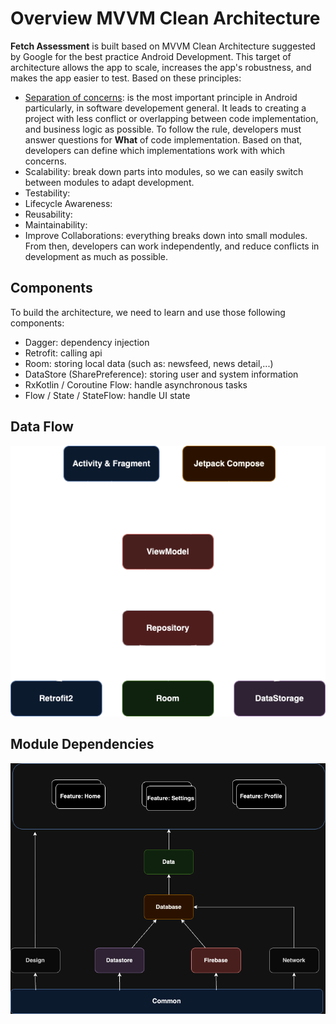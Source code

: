 # Overview MVVM Clean Architecture

**Fetch Assessment** is built based on MVVM Clean Architecture suggested by Google for the best practice Android Development. This target of architecture allows the app to scale, increases the app's robustness, and makes the app easier to test.
Based on these principles:
- [Separation of concerns](https://en.wikipedia.org/wiki/Separation_of_concerns): is the most important principle in Android particularly, in software developement general.
  It leads to creating a project with less conflict or overlapping between code implementation, and business logic as possible.
  To follow the rule, developers must answer questions for **What** of code implementation. Based on that, developers can define which implementations work with which concerns.
- Scalability: break down parts into modules, so we can easily switch between modules to adapt development.
- Testability:
- Lifecycle Awareness:
- Reusability:
- Maintainability:
- Improve Collaborations: everything breaks down into small modules. From then, developers can work independently, and reduce conflicts in development as much as possible.

## Components

To build the architecture, we need to learn and use those following components:
- Dagger: dependency injection
- Retrofit: calling api
- Room: storing local data (such as: newsfeed, news detail,...)
- DataStore (SharePreference): storing user and system information
- RxKotlin / Coroutine Flow: handle asynchronous tasks
- Flow / State / StateFlow: handle UI state

## Data Flow

<img src="./github/MVVM.png" alt="ArchiTecture logo"/>

## Module Dependencies

<img src="./github/modules_deps.png" alt="Module Dependencies logo"/>